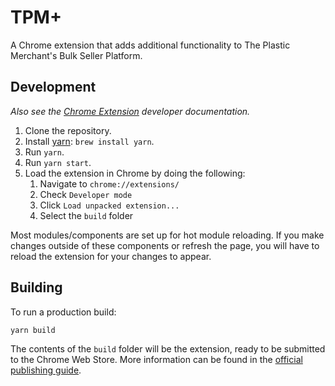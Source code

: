 # TPM+

A Chrome extension that adds additional functionality to The Plastic Merchant's Bulk Seller Platform.

## Development
_Also see the [Chrome Extension](https://developer.chrome.com/extensions/getstarted) developer documentation._

1. Clone the repository.
2. Install [yarn](https://yarnpkg.com): `brew install yarn`.
3. Run `yarn`.
6. Run `yarn start`.
7. Load the extension in Chrome by doing the following:
    1. Navigate to `chrome://extensions/`
    2. Check `Developer mode`
    3. Click `Load unpacked extension...`
    4. Select the `build` folder

Most modules/components are set up for hot module reloading. If you make changes outside of these components or refresh the page, you will have to reload the extension for your changes to appear.

## Building
To run a production build:

```
yarn build
```

The contents of the `build` folder will be the extension, ready to be submitted to the Chrome Web Store. More information can be found in the [official publishing guide](https://developer.chrome.com/webstore/publish).